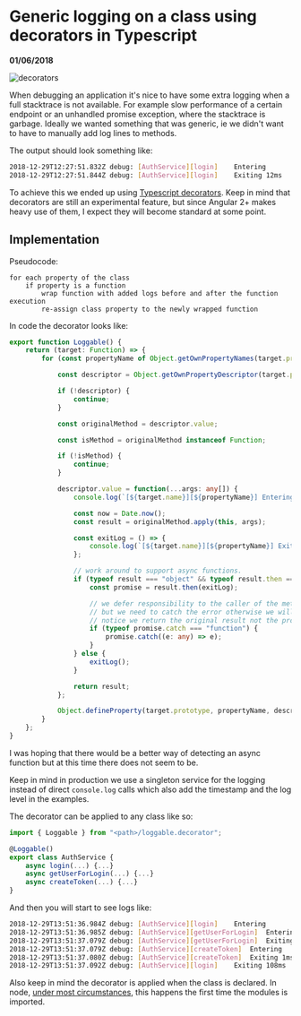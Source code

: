 # Generic logging on a class using decorators in Typescript

__01/06/2018__

![decorators](https://gist.githubusercontent.com/shusson/622e62166879d1a9b85ba0b0d01345a7/raw/0549e5598f386ede6e42ad60a44f9004810b308d/decorators-decorators-everywhere.jpg)

When debugging an application it's nice to have some extra logging when a full stacktrace is not available. For example slow performance of a certain endpoint or an unhandled promise exception, where the stacktrace is garbage. Ideally we wanted something that was generic, ie we didn't want to have to manually add log lines to methods.

The output should look something like:

```bash
2018-12-29T12:27:51.832Z debug: [AuthService][login]	Entering
2018-12-29T12:27:51.844Z debug: [AuthService][login]	Exiting 12ms
```

To achieve this we ended up using [Typescript decorators](https://www.typescriptlang.org/docs/handbook/decorators.html). Keep in mind that decorators are still an experimental feature, but since Angular 2+ makes heavy use of them, I expect they will become standard at some point.

## Implementation

Pseudocode:

```text
for each property of the class
    if property is a function
        wrap function with added logs before and after the function execution
        re-assign class property to the newly wrapped function
```

In code the decorator looks like:

```typescript
export function Loggable() {
    return (target: Function) => {
        for (const propertyName of Object.getOwnPropertyNames(target.prototype)) {

            const descriptor = Object.getOwnPropertyDescriptor(target.prototype, propertyName);

            if (!descriptor) {
                continue;
            }

            const originalMethod = descriptor.value;

            const isMethod = originalMethod instanceof Function;

            if (!isMethod) {
                continue;
            }

            descriptor.value = function(...args: any[]) {
                console.log(`[${target.name}][${propertyName}] Entering`);

                const now = Date.now();
                const result = originalMethod.apply(this, args);

                const exitLog = () => {
                    console.log(`[${target.name}][${propertyName}] Exiting ${Date.now() - now}ms`);
                };

                // work around to support async functions.
                if (typeof result === "object" && typeof result.then === "function") {
                    const promise = result.then(exitLog);

                    // we defer responsibility to the caller of the method to handle the error.
                    // but we need to catch the error otherwise we will get an unhandled error.
                    // notice we return the original result not the promise with the logging call.
                    if (typeof promise.catch === "function") {
                        promise.catch((e: any) => e);
                    }
                } else {
                    exitLog();
                }

                return result;
            };

            Object.defineProperty(target.prototype, propertyName, descriptor);
        }
    };
}
```

I was hoping that there would be a better way of detecting an async function but at this time there does not seem to be.

Keep in mind in production we use a singleton service for the logging instead of direct `console.log` calls which also add the timestamp and the log level in the examples.

The decorator can be applied to any class like so:

```typescript
import { Loggable } from "<path>/loggable.decorator";

@Loggable()
export class AuthService {
    async login(...) {...}
    async getUserForLogin(...) {...}
    async createToken(...) {...}
}
```

And then you will start to see logs like:

```bash
2018-12-29T13:51:36.984Z debug: [AuthService][login]	Entering
2018-12-29T13:51:36.985Z debug: [AuthService][getUserForLogin]	Entering
2018-12-29T13:51:37.079Z debug: [AuthService][getUserForLogin]	Exiting 94ms
2018-12-29T13:51:37.079Z debug: [AuthService][createToken]	Entering
2018-12-29T13:51:37.080Z debug: [AuthService][createToken]	Exiting 1ms
2018-12-29T13:51:37.092Z debug: [AuthService][login]	Exiting 108ms
```

Also keep in mind the decorator is applied when the class is declared. In node, [under most circumstances](https://medium.com/@lazlojuly/are-node-js-modules-singletons-764ae97519af), this happens the first time the modules is imported.
